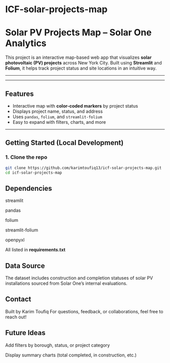 # ICF-solar-projects-map
#  Solar PV Projects Map – Solar One Analytics

This project is an interactive map-based web app that visualizes **solar photovoltaic (PV) projects** across New York City. Built using **Streamlit** and **Folium**, it helps track project status and site locations in an intuitive way.




---


---

##  Features

- Interactive map with **color-coded markers** by project status
- Displays project name, status, and address
- Uses `pandas`, `folium`, and `streamlit-folium`
- Easy to expand with filters, charts, and more

---

## Getting Started (Local Development)

### 1. Clone the repo

```bash
git clone https://github.com/karimtoufiq13/icf-solar-projects-map.git
cd icf-solar-projects-map
```
## Dependencies
streamlit

pandas

folium

streamlit-folium

openpyxl

All listed in **requirements.txt** 

## Data Source
The dataset includes construction and completion statuses of solar PV installations sourced from Solar One’s internal evaluations.

## Contact
Built by Karim Toufiq
For questions, feedback, or collaborations, feel free to reach out!

## Future Ideas
Add filters by borough, status, or project category

Display summary charts (total completed, in construction, etc.)




